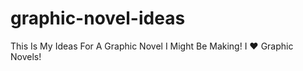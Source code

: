 # graphic-novel-ideas
This Is My Ideas For A Graphic Novel I Might Be Making! I :heart: Graphic Novels!
